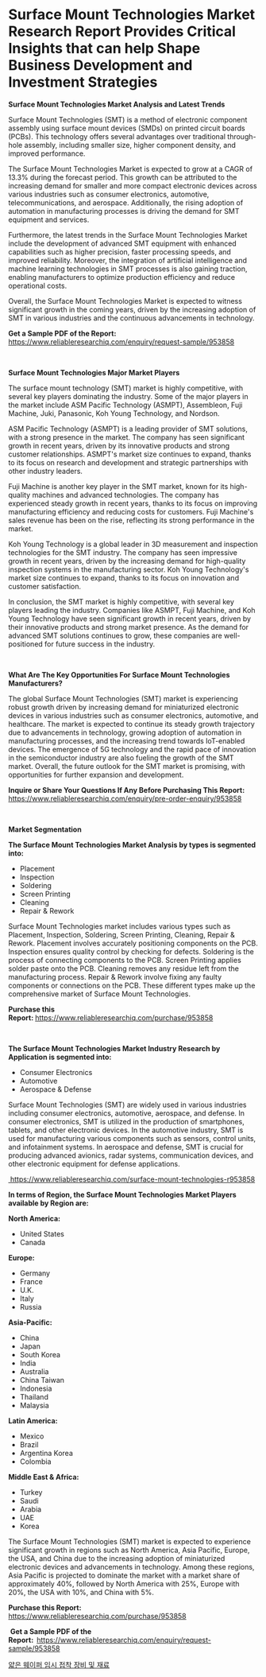 <p><h1>Surface Mount Technologies Market Research Report Provides Critical Insights that can help Shape Business Development and Investment Strategies</h1></p><p><strong>Surface Mount Technologies Market Analysis and Latest Trends</strong></p>
<p><p>Surface Mount Technologies (SMT) is a method of electronic component assembly using surface mount devices (SMDs) on printed circuit boards (PCBs). This technology offers several advantages over traditional through-hole assembly, including smaller size, higher component density, and improved performance.</p><p>The Surface Mount Technologies Market is expected to grow at a CAGR of 13.3% during the forecast period. This growth can be attributed to the increasing demand for smaller and more compact electronic devices across various industries such as consumer electronics, automotive, telecommunications, and aerospace. Additionally, the rising adoption of automation in manufacturing processes is driving the demand for SMT equipment and services.</p><p>Furthermore, the latest trends in the Surface Mount Technologies Market include the development of advanced SMT equipment with enhanced capabilities such as higher precision, faster processing speeds, and improved reliability. Moreover, the integration of artificial intelligence and machine learning technologies in SMT processes is also gaining traction, enabling manufacturers to optimize production efficiency and reduce operational costs.</p><p>Overall, the Surface Mount Technologies Market is expected to witness significant growth in the coming years, driven by the increasing adoption of SMT in various industries and the continuous advancements in technology.</p></p>
<p><strong>Get a Sample PDF of the Report:&nbsp;</strong> <a href="https://www.reliableresearchiq.com/enquiry/request-sample/953858">https://www.reliableresearchiq.com/enquiry/request-sample/953858</a></p>
<p>&nbsp;</p>
<p><strong>Surface Mount Technologies Major Market Players</strong></p>
<p><p>The surface mount technology (SMT) market is highly competitive, with several key players dominating the industry. Some of the major players in the market include ASM Pacific Technology (ASMPT), Assembleon, Fuji Machine, Juki, Panasonic, Koh Young Technology, and Nordson.</p><p>ASM Pacific Technology (ASMPT) is a leading provider of SMT solutions, with a strong presence in the market. The company has seen significant growth in recent years, driven by its innovative products and strong customer relationships. ASMPT's market size continues to expand, thanks to its focus on research and development and strategic partnerships with other industry leaders.</p><p>Fuji Machine is another key player in the SMT market, known for its high-quality machines and advanced technologies. The company has experienced steady growth in recent years, thanks to its focus on improving manufacturing efficiency and reducing costs for customers. Fuji Machine's sales revenue has been on the rise, reflecting its strong performance in the market.</p><p>Koh Young Technology is a global leader in 3D measurement and inspection technologies for the SMT industry. The company has seen impressive growth in recent years, driven by the increasing demand for high-quality inspection systems in the manufacturing sector. Koh Young Technology's market size continues to expand, thanks to its focus on innovation and customer satisfaction.</p><p>In conclusion, the SMT market is highly competitive, with several key players leading the industry. Companies like ASMPT, Fuji Machine, and Koh Young Technology have seen significant growth in recent years, driven by their innovative products and strong market presence. As the demand for advanced SMT solutions continues to grow, these companies are well-positioned for future success in the industry.</p></p>
<p>&nbsp;</p>
<p><strong>What Are The Key Opportunities For Surface Mount Technologies Manufacturers?</strong></p>
<p><p>The global Surface Mount Technologies (SMT) market is experiencing robust growth driven by increasing demand for miniaturized electronic devices in various industries such as consumer electronics, automotive, and healthcare. The market is expected to continue its steady growth trajectory due to advancements in technology, growing adoption of automation in manufacturing processes, and the increasing trend towards IoT-enabled devices. The emergence of 5G technology and the rapid pace of innovation in the semiconductor industry are also fueling the growth of the SMT market. Overall, the future outlook for the SMT market is promising, with opportunities for further expansion and development.</p></p>
<p><strong>Inquire or Share Your Questions If Any Before Purchasing This Report:</strong> <a href="https://www.reliableresearchiq.com/enquiry/pre-order-enquiry/953858">https://www.reliableresearchiq.com/enquiry/pre-order-enquiry/953858</a></p>
<p>&nbsp;</p>
<p><strong>Market Segmentation</strong></p>
<p><strong>The Surface Mount Technologies Market Analysis by types is segmented into:</strong></p>
<p><ul><li>Placement</li><li>Inspection</li><li>Soldering</li><li>Screen Printing</li><li>Cleaning</li><li>Repair & Rework</li></ul></p>
<p><p>Surface Mount Technologies market includes various types such as Placement, Inspection, Soldering, Screen Printing, Cleaning, Repair & Rework. Placement involves accurately positioning components on the PCB. Inspection ensures quality control by checking for defects. Soldering is the process of connecting components to the PCB. Screen Printing applies solder paste onto the PCB. Cleaning removes any residue left from the manufacturing process. Repair & Rework involve fixing any faulty components or connections on the PCB. These different types make up the comprehensive market of Surface Mount Technologies.</p></p>
<p><strong>Purchase this Report:&nbsp;</strong><a href="https://www.reliableresearchiq.com/purchase/953858">https://www.reliableresearchiq.com/purchase/953858</a></p>
<p>&nbsp;</p>
<p><strong>The Surface Mount Technologies Market Industry Research by Application is segmented into:</strong></p>
<p><ul><li>Consumer Electronics</li><li>Automotive</li><li>Aerospace & Defense</li></ul></p>
<p><p>Surface Mount Technologies (SMT) are widely used in various industries including consumer electronics, automotive, aerospace, and defense. In consumer electronics, SMT is utilized in the production of smartphones, tablets, and other electronic devices. In the automotive industry, SMT is used for manufacturing various components such as sensors, control units, and infotainment systems. In aerospace and defense, SMT is crucial for producing advanced avionics, radar systems, communication devices, and other electronic equipment for defense applications.</p></p>
<p><a href="https://www.reliableresearchiq.com/surface-mount-technologies-r953858">&nbsp;https://www.reliableresearchiq.com/surface-mount-technologies-r953858</a></p>
<p><strong>In terms of Region, the Surface Mount Technologies Market Players available by Region are:</strong></p>
<p>
    <p> <strong> North America: </strong>
        <ul>
            <li>United States</li>
            <li>Canada</li>
        </ul>
        </p> 
    <p> <strong> Europe: </strong>
        <ul>
            <li>Germany</li>
            <li>France</li>
            <li>U.K.</li>
            <li>Italy</li>
            <li>Russia</li>
        </ul>
        </p> 
    <p> <strong> Asia-Pacific: </strong>
        <ul>
            <li>China</li>
            <li>Japan</li>
            <li>South Korea</li>
            <li>India</li>
            <li>Australia</li>
            <li>China Taiwan</li>
            <li>Indonesia</li>
            <li>Thailand</li>
            <li>Malaysia</li>
        </ul>
        </p> 
    <p> <strong> Latin America: </strong>
        <ul>
            <li>Mexico</li>
            <li>Brazil</li>
            <li>Argentina Korea</li>
            <li>Colombia</li>
        </ul>
        </p> 
    <p> <strong> Middle East & Africa: </strong>
        <ul>
            <li>Turkey</li>
            <li>Saudi</li>
            <li>Arabia</li>
            <li>UAE</li>
            <li>Korea</li>
        </ul>
    </p>
    </p>
<p><p>The Surface Mount Technologies (SMT) market is expected to experience significant growth in regions such as North America, Asia Pacific, Europe, the USA, and China due to the increasing adoption of miniaturized electronic devices and advancements in technology. Among these regions, Asia Pacific is projected to dominate the market with a market share of approximately 40%, followed by North America with 25%, Europe with 20%, the USA with 10%, and China with 5%.</p></p>
<p><strong>Purchase this Report: </strong><a href="https://www.reliableresearchiq.com/purchase/953858">https://www.reliableresearchiq.com/purchase/953858</a></p>
<p>&nbsp;<strong>Get a Sample PDF of the Report:&nbsp;&nbsp;</strong><a href="https://www.reliableresearchiq.com/enquiry/request-sample/953858">https://www.reliableresearchiq.com/enquiry/request-sample/953858</a></p>
<p><strong></strong></p>
<p><p><a href="https://github.com/vss5505pa7z1p/Market-Research-Report-List-3/blob/main/104422881665.md">얇은 웨이퍼 임시 접착 장비 및 재료</a></p></p>